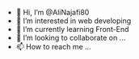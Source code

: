 - 👋 Hi, I’m @AliNajafi80
- 👀 I’m interested in web developing
- 🌱 I’m currently learning Front-End
- 💞️ I’m looking to collaborate on ...
- 📫 How to reach me ...

<!---
AliNajafi80/AliNajafi80 is a ✨ special ✨ repository because its `README.md` (this file) appears on your GitHub profile.
You can click the Preview link to take a look at your changes.
--->
